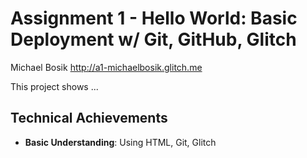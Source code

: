 Assignment 1 - Hello World: Basic Deployment w/ Git, GitHub, Glitch
===

Michael Bosik
http://a1-michaelbosik.glitch.me

This project shows ...

## Technical Achievements
- **Basic Understanding**: Using HTML, Git, Glitch

